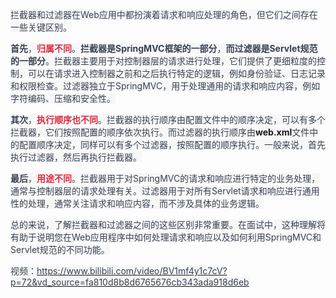<font style="color:rgb(55, 65, 81);background-color:rgb(247, 247, 248);">拦截器和过滤器在Web应用中都扮演着请求和响应处理的角色，但它们之间存在一些关键区别。</font>

**<font style="color:rgb(55, 65, 81);background-color:rgb(247, 247, 248);">首先</font>**<font style="color:rgb(55, 65, 81);background-color:rgb(247, 247, 248);">，</font>**<font style="color:#DF2A3F;background-color:rgb(247, 247, 248);">归属不同</font>**<font style="color:rgb(55, 65, 81);background-color:rgb(247, 247, 248);">。</font>**<font style="color:rgb(55, 65, 81);background-color:rgb(247, 247, 248);">拦截器是SpringMVC框架的一部分</font>**<font style="color:rgb(55, 65, 81);background-color:rgb(247, 247, 248);">，</font>**<font style="color:rgb(55, 65, 81);background-color:rgb(247, 247, 248);">而过滤器是Servlet规范的一部分</font>**<font style="color:rgb(55, 65, 81);background-color:rgb(247, 247, 248);">。拦截器主要用于对控制器层的请求进行处理，它们提供了更细粒度的控制，可以在请求进入控制器之前和之后执行特定的逻辑，例如身份验证、日志记录和权限检查。过滤器独立于SpringMVC，用于处理通用的请求和响应内容，例如字符编码、压缩和安全性。</font>

**<font style="color:rgb(55, 65, 81);background-color:rgb(247, 247, 248);">其次</font>**<font style="color:rgb(55, 65, 81);background-color:rgb(247, 247, 248);">，</font>**<font style="color:#DF2A3F;background-color:rgb(247, 247, 248);">执行顺序也不同</font>**<font style="color:rgb(55, 65, 81);background-color:rgb(247, 247, 248);">。拦截器的执行顺序由配置文件中的顺序决定，可以有多个拦截器，它们按照配置的顺序依次执行。而过滤器的执行顺序由</font>**<font style="background-color:rgb(247, 247, 248);">web.xml</font>**<font style="color:rgb(55, 65, 81);background-color:rgb(247, 247, 248);">文件中的配置顺序决定，同样可以有多个过滤器，按照配置的顺序执行。一般来说，首先执行过滤器，然后再执行拦截器。</font>

**<font style="color:rgb(55, 65, 81);background-color:rgb(247, 247, 248);">最后</font>**<font style="color:rgb(55, 65, 81);background-color:rgb(247, 247, 248);">，</font>**<font style="color:#DF2A3F;background-color:rgb(247, 247, 248);">用途不同</font>**<font style="color:rgb(55, 65, 81);background-color:rgb(247, 247, 248);">。拦截器用于对SpringMVC的请求和响应进行特定的业务处理，通常与控制器层的请求处理有关。过滤器用于对所有Servlet请求和响应进行通用性的处理，通常关注请求和响应内容，而不涉及具体的业务逻辑。</font>

<font style="color:rgb(55, 65, 81);background-color:rgb(247, 247, 248);">总的来说，了解拦截器和过滤器之间的这些区别非常重要。在面试中，这种理解将有助于说明您在Web应用程序中如何处理请求和响应以及如何利用SpringMVC和Servlet规范的不同功能。</font>

<font style="color:rgb(55, 65, 81);background-color:rgb(247, 247, 248);"></font>

<font style="color:rgb(55, 65, 81);background-color:rgb(247, 247, 248);"></font>

<font style="color:rgb(55, 65, 81);background-color:rgb(247, 247, 248);">视频：</font>[<font style="color:rgb(55, 65, 81);background-color:rgb(247, 247, 248);">https://www.bilibili.com/video/BV1mf4y1c7cV?p=72&vd_source=fa810d8b8d6765676cb343ada918d6eb</font>](https://www.bilibili.com/video/BV1mf4y1c7cV?p=72&vd_source=fa810d8b8d6765676cb343ada918d6eb)

